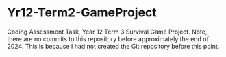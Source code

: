 # Yr12-Term2-GameProject
Coding Assessment Task, Year 12 Term 3 Survival Game Project.
Note, there are no commits to this repository before approximately the end of 2024. This is because I had not created the Git repository before this point.
